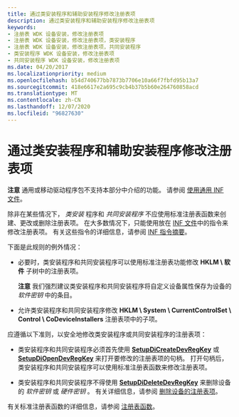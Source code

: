 ```yaml
---
title: 通过类安装程序和辅助安装程序修改注册表项
description: 通过类安装程序和辅助安装程序修改注册表项
keywords:
- 注册表 WDK 设备安装，修改注册表项
- 注册表 WDK 设备安装，修改注册表项，类安装程序
- 注册表 WDK 设备安装，修改注册表项，共同安装程序
- 类安装程序 WDK 设备安装，修改注册表项
- 共同安装程序 WDK 设备安装，修改注册表项
ms.date: 04/20/2017
ms.localizationpriority: medium
ms.openlocfilehash: b54d740677bb7873b7706e10a66f7fbfd95b13a7
ms.sourcegitcommit: 418e6617e2a695c9cb4b37b5b60e264760858acd
ms.translationtype: MT
ms.contentlocale: zh-CN
ms.lasthandoff: 12/07/2020
ms.locfileid: "96827630"
---
```

# <a name="modifying-registry-keys-by-class-installers-and-co-installers"></a>通过类安装程序和辅助安装程序修改注册表项


**注意**  通用或移动驱动程序包不支持本部分中介绍的功能。 请参阅 [使用通用 INF 文件](using-a-universal-inf-file.md)。

 

除非在某些情况下， *类安装* 程序和 *共同安装程序* 不应使用标准注册表函数来创建、更改或删除注册表项。 在大多数情况下，只能使用放在 [INF 文件](overview-of-inf-files.md)中的指令来修改注册表项。 有关这些指令的详细信息，请参阅 [INF 指令摘要](summary-of-inf-directives.md)。

下面是此规则的例外情况：

-   必要时，类安装程序和共同安装程序可以使用标准注册表功能修改 **HKLM \\ 软件** 子树中的注册表项。

    **注意**  我们强烈建议类安装程序和共同安装程序将自定义设备属性保存为设备的 *软件密钥* 中的条目。

     

-   允许类安装程序和共同安装程序修改 **HKLM \\ System \\ CurrentControlSet \\ Control \\ CoDeviceInstallers** 注册表项中的子项。

应遵循以下准则，以安全地修改类安装程序或共同安装程序的注册表项：

-   类安装程序和共同安装程序必须首先使用 [**SetupDiCreateDevRegKey**](/windows/win32/api/setupapi/nf-setupapi-setupdicreatedevregkeya) 或 [**SetupDiOpenDevRegKey**](/windows/win32/api/setupapi/nf-setupapi-setupdiopendevregkey) 来打开要修改的注册表项的句柄。 打开句柄后，类安装程序和共同安装程序可以使用标准注册表函数来修改注册表项。

-   类安装程序和共同安装程序不得使用 [**SetupDiDeleteDevRegKey**](/windows/win32/api/setupapi/nf-setupapi-setupdideletedevregkey) 来删除设备的 *软件密钥* 或 *硬件密钥* 。 有关详细信息，请参阅 [删除设备的注册表项](deleting-the-registry-keys-of-a-device.md)。

有关标准注册表函数的详细信息，请参阅 [注册表函数](/windows/win32/sysinfo/registry-functions)。

